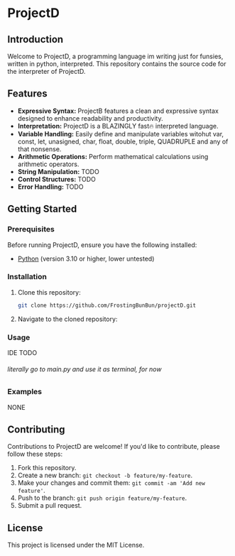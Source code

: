 # ProjectD

## Introduction

Welcome to ProjectD, a programming language im writing just for funsies, written in python, interpreted. This repository contains the source code for the interpreter of ProjectD.

## Features

- **Expressive Syntax:** ProjectB features a clean and expressive syntax designed to enhance readability and productivity.
- **Interpretation:** ProjectD is a BLAZINGLY fast🔥 interpreted language.
- **Variable Handling:** Easily define and manipulate variables witohut var, const, let, unasigned, char, float, double, triple, QUADRUPLE and any of that  nonsense.
- **Arithmetic Operations:** Perform mathematical calculations using arithmetic operators.
- **String Manipulation:** TODO
- **Control Structures:** TODO
- **Error Handling:** TODO

## Getting Started

### Prerequisites

Before running ProjectD, ensure you have the following installed:

- [Python](https://www.python.org/) (version 3.10 or higher, lower untested)

### Installation

1. Clone this repository:

   ```bash
   git clone https://github.com/FrostingBunBun/projectD.git
   ```

2. Navigate to the cloned repository:

### Usage

IDE TODO

###### literally go to main.py and use it as terminal, for now

### Examples

NONE

## Contributing

Contributions to ProjectD are welcome! If you'd like to contribute, please follow these steps:

1. Fork this repository.
2. Create a new branch: `git checkout -b feature/my-feature`.
3. Make your changes and commit them: `git commit -am 'Add new feature'`.
4. Push to the branch: `git push origin feature/my-feature`.
5. Submit a pull request.

## License

This project is licensed under the MIT License.